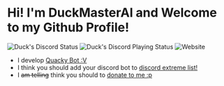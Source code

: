 # Hi! I'm DuckMasterAl and Welcome to my Github Profile!
![Duck's Discord Status](https://img.shields.io/endpoint?label=currently&url=https://dev.discordprofiles.me/api/badge/status/443217277580738571) ![Duck's Discord Playing Status](https://img.shields.io/endpoint?label=playing/using&url=https://dev.discordprofiles.me/api/badge/playing/443217277580738571) ![Website](https://img.shields.io/website?label=Duck%27s%20Website&logo=atom&up_message=online&url=https%3A%2F%2Fduck.js.org)

 - I develop [Quacky Bot :V](https://quacky.js.org)
 - I think you should add your discord bot to [discord extreme list!](https://discordextremelist.xyz)
 - I ~~am telling~~ think you should to [donate to me :p](https://quacky.js.org/donate)
